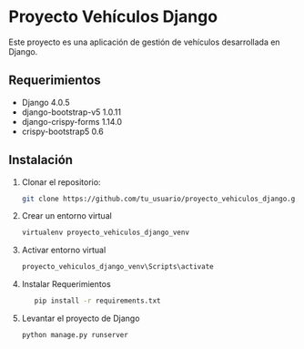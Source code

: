 # Proyecto Vehículos Django

Este proyecto es una aplicación de gestión de vehículos desarrollada en Django.

## Requerimientos

- Django 4.0.5
- django-bootstrap-v5 1.0.11
- django-crispy-forms 1.14.0
- crispy-bootstrap5 0.6

## Instalación

1. Clonar el repositorio:
   ```bash
   git clone https://github.com/tu_usuario/proyecto_vehiculos_django.git

2. Crear un entorno virtual
   ```bash
   virtualenv proyecto_vehiculos_django_venv
   
3. Activar entorno virtual
   ```bash
   proyecto_vehiculos_django_venv\Scripts\activate

4. Instalar Requerimientos
    ```bash
       pip install -r requirements.txt

5. Levantar el proyecto de Django
   ```bash
   python manage.py runserver

